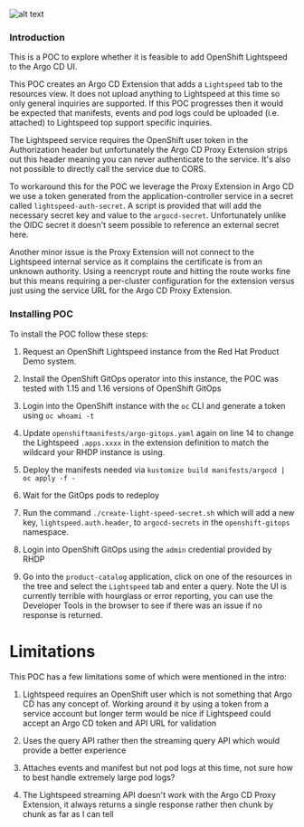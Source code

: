 ![alt text](https://raw.githubusercontent.com/gnunn-gitops/argocd-lightspeed/main/docs/img/lightspeed.png)

### Introduction

This is a POC to explore whether it is feasible to add OpenShift Lightspeed to the Argo CD UI.

This POC creates an Argo CD Extension that adds a `Lightspeed` tab to the resources view. It
does not upload anything to Lightspeed at this time so only general inquiries are
supported. If this POC progresses then it would be expected that manifests, events and
pod logs could be uploaded (i.e. attached) to Lightspeed top support specific
inquiries.

The Lightspeed service requires the OpenShift user token in the Authorization header but
unfortunately the Argo CD Proxy Extension strips out this header meaning you can never authenticate to the service. It's also not possible
to directly call the service due to CORS.

To workaround this for the POC we leverage the Proxy Extension in Argo CD we use a
token generated from the application-controller service in a secret called `lightspeed-auth-secret`. A script is provided
that will add the necessary secret key and value to the `argocd-secret`. Unfortunately unlike the OIDC secret
it doesn't seem possible to reference an external secret here.

Another minor issue is the Proxy Extension will not connect to the Lightspeed internal service as it complains the certificate is from
an unknown authority. Using a reencrypt route and hitting the route works fine but this means requiring a per-cluster configuration
for the extension versus just using the service URL for the Argo CD Proxy Extension.

### Installing POC

To install the POC follow these steps:

1. Request an OpenShift Lightspeed instance from the Red Hat Product Demo system.

2. Install the OpenShift GitOps operator into this instance, the POC was tested with 1.15 and 1.16 versions of OpenShift GitOps

3. Login into the OpenShift instance with the `oc` CLI and generate a token using `oc whoami -t`

4. Update `openshiftmanifests/argo-gitops.yaml` again on line 14 to change the Lightspeed `.apps.xxxx` in the extension definition to match the wildcard your RHDP instance is using.

5. Deploy the manifests needed via `kustomize build manifests/argocd | oc apply -f -`

6. Wait for the GitOps pods to redeploy

7. Run the command `./create-light-speed-secret.sh` which will add a new key, `lightspeed.auth.header`, to `argocd-secrets` in the `openshift-gitops` namespace.

8. Login into OpenShift GitOps using the `admin` credential provided by RHDP

9. Go into the `product-catalog` application, click on one of the resources in the tree and select the `Lightspeed` tab and enter a query. Note the UI is currently terrible with hourglass or error reporting, you can use the Developer Tools in the browser to see if there was an issue if no response is returned.

# Limitations

This POC has a few limitations some of which were mentioned in the intro:

1. Lightspeed requires an OpenShift user which is not something that Argo CD has any concept of. Working around it by using a token from a service account but longer term would be nice if Lightspeed could accept an Argo CD token and API URL for validation

2. Uses the query API rather then the streaming query API which would provide a better experience

3. Attaches events and manifest but not pod logs at this time, not sure how to best handle extremely large pod logs?

4. The Lightspeed streaming API doesn't work with the Argo CD Proxy Extension, it always returns a single response rather then chunk by chunk as far as I can tell
